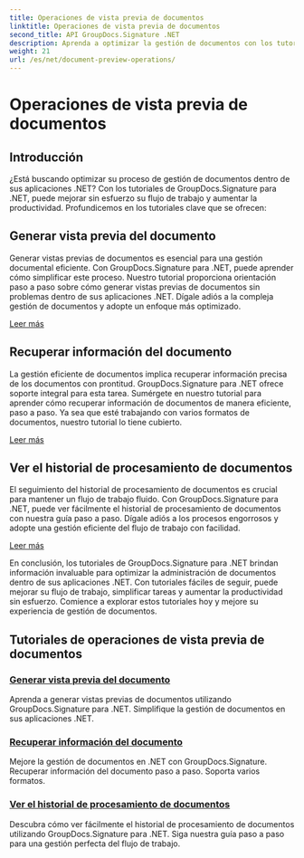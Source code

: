 ```yaml
---
title: Operaciones de vista previa de documentos
linktitle: Operaciones de vista previa de documentos
second_title: API GroupDocs.Signature .NET
description: Aprenda a optimizar la gestión de documentos con los tutoriales de GroupDocs.Signature para .NET. Simplifique las tareas, mejore el flujo de trabajo y aumente la productividad sin esfuerzo.
weight: 21
url: /es/net/document-preview-operations/
---
```


# Operaciones de vista previa de documentos

## Introducción

¿Está buscando optimizar su proceso de gestión de documentos dentro de sus aplicaciones .NET? Con los tutoriales de GroupDocs.Signature para .NET, puede mejorar sin esfuerzo su flujo de trabajo y aumentar la productividad. Profundicemos en los tutoriales clave que se ofrecen:

## Generar vista previa del documento

Generar vistas previas de documentos es esencial para una gestión documental eficiente. Con GroupDocs.Signature para .NET, puede aprender cómo simplificar este proceso. Nuestro tutorial proporciona orientación paso a paso sobre cómo generar vistas previas de documentos sin problemas dentro de sus aplicaciones .NET. Dígale adiós a la compleja gestión de documentos y adopte un enfoque más optimizado.

[Leer más](./generate-document-preview/)

## Recuperar información del documento

La gestión eficiente de documentos implica recuperar información precisa de los documentos con prontitud. GroupDocs.Signature para .NET ofrece soporte integral para esta tarea. Sumérgete en nuestro tutorial para aprender cómo recuperar información de documentos de manera eficiente, paso a paso. Ya sea que esté trabajando con varios formatos de documentos, nuestro tutorial lo tiene cubierto.

[Leer más](./retrieve-document-information/)

## Ver el historial de procesamiento de documentos

El seguimiento del historial de procesamiento de documentos es crucial para mantener un flujo de trabajo fluido. Con GroupDocs.Signature para .NET, puede ver fácilmente el historial de procesamiento de documentos con nuestra guía paso a paso. Dígale adiós a los procesos engorrosos y adopte una gestión eficiente del flujo de trabajo con facilidad.

[Leer más](./view-document-processing-history/)

En conclusión, los tutoriales de GroupDocs.Signature para .NET brindan información invaluable para optimizar la administración de documentos dentro de sus aplicaciones .NET. Con tutoriales fáciles de seguir, puede mejorar su flujo de trabajo, simplificar tareas y aumentar la productividad sin esfuerzo. Comience a explorar estos tutoriales hoy y mejore su experiencia de gestión de documentos.
## Tutoriales de operaciones de vista previa de documentos
### [Generar vista previa del documento](./generate-document-preview/)
Aprenda a generar vistas previas de documentos utilizando GroupDocs.Signature para .NET. Simplifique la gestión de documentos en sus aplicaciones .NET.
### [Recuperar información del documento](./retrieve-document-information/)
Mejore la gestión de documentos en .NET con GroupDocs.Signature. Recuperar información del documento paso a paso. Soporta varios formatos.
### [Ver el historial de procesamiento de documentos](./view-document-processing-history/)
Descubra cómo ver fácilmente el historial de procesamiento de documentos utilizando GroupDocs.Signature para .NET. Siga nuestra guía paso a paso para una gestión perfecta del flujo de trabajo.